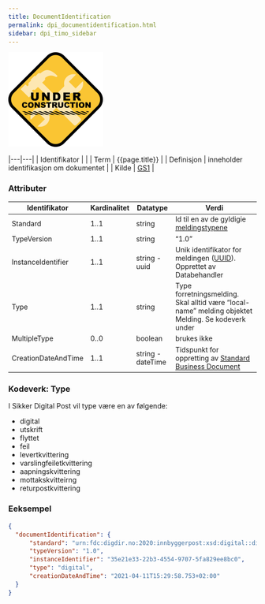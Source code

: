 ```yaml
---
title: DocumentIdentification
permalink: dpi_documentidentification.html
sidebar: dpi_timo_sidebar
---
```


![](/images/dpi/underarbeide.png)

|---|---|
| Identifikator | |
| Term          | {{page.title}} |
| Definisjon    | inneholder identifikasjon om dokumentet |
| Kilde         | [GS1](http://www.gs1.org/docs/gsmp/xml/sbdh/CEFACT_SBDH_TS_version1.3.pdf) |

### Attributer

| Identifikator       | Kardinalitet | Datatype    | Verdi                                                                                                                      |
| ------------------- | ------------ | ----------- | -------------------------------------------------------------------------------------------------------------------------- |
| Standard            | 1..1         | string   | Id til en av de gyldigie [meldingstypene](dpi_forretiningsmelding_index.html)                                                |
| TypeVersion         | 1..1         | string   | “1.0”                                                                                                                      |
| InstanceIdentifier  | 1..1         | string - uuid   | Unik identifikator for meldingen ([UUID](https://datatracker.ietf.org/doc/html/rfc4122)). Opprettet av Databehandler|
| Type                | 1..1         | string   | Type forretningsmelding. Skal alltid være “local-name” melding objektet Melding. Se kodeverk under |
| MultipleType        | 0..0         | boolean  | brukes ikke                                                                                                                |
| CreationDateAndTime | 1..1         | string - dateTime | Tidspunkt for oppretting av [Standard Business Document](dpi_sbd.md)                                                       |


### Kodeverk: Type

I Sikker Digital Post vil type være en av følgende:

  - digital
  - utskrift
  - flyttet
  - feil
  - levertkvittering
  - varslingfeiletkvittering
  - aapningskvittering
  - mottakskvitteirng
  - returpostkvittering

### Eeksempel

```json 
{
  "documentIdentification": {
      "standard": "urn:fdc:digdir.no:2020:innbyggerpost:xsd:digital::digital##urn:fdc:digdir.no:2020:innbyggerpost:schema:digital::1.0",
      "typeVersion": "1.0",
      "instanceIdentifier": "35e21e33-22b3-4554-9707-5fa829ee8bc0",
      "type": "digital",
      "creationDateAndTime": "2021-04-11T15:29:58.753+02:00"
  }
}
```

